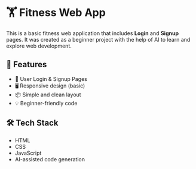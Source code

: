 # 🏋️ Fitness Web App

This is a basic fitness web application that includes **Login** and **Signup** pages. It was created as a beginner project with the help of AI to learn and explore web development.

## 🚀 Features

- 👤 User Login & Signup Pages  
- 🖥️ Responsive design (basic)
- 📦 Simple and clean layout
- 💡 Beginner-friendly code

## 🛠️ Tech Stack

- HTML  
- CSS  
- JavaScript  
- AI-assisted code generation


